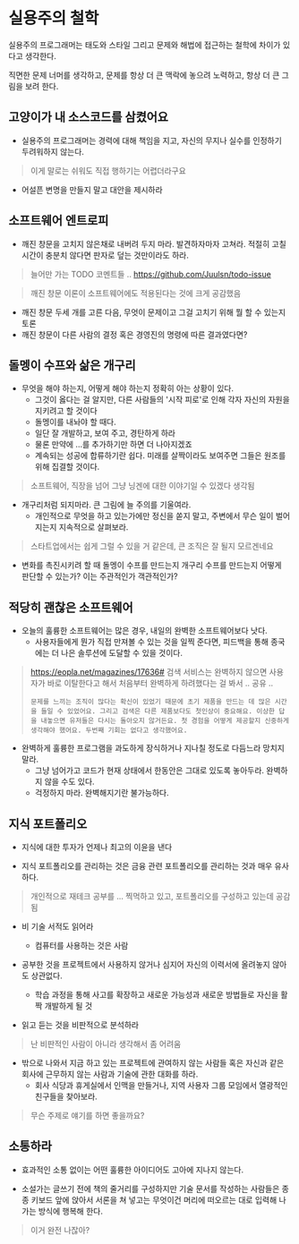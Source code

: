 # 실용주의 철학

실용주의 프로그래머는 태도와 스타일 그리고 문제와 해법에 접근하는 철학에 차이가 있다고 생각한다.

직면한 문제 너머를 생각하고, 문제를 항상 더 큰 맥락에 놓으려 노력하고, 항상 더 큰 그림을 보려 한다.

## 고양이가 내 소스코드를 삼켰어요

- 실용주의 프로그래머는 경력에 대해 책임을 지고, 자신의 무지나 실수를 인정하기 두려워하지 않는다.

> 이게 말로는 쉬워도 직접 행하기는 어렵더라구요

- 어설픈 변명을 만들지 말고 대안을 제시하라

## 소프트웨어 엔트로피

- 깨진 창문을 고치지 않은채로 내버려 두지 마라. 발견하자마자 고쳐라. 적절히 고칠 시간이 충분치 않다면 판자로 덮는 것만이라도 하라.

> 늘어만 가는 TODO 코멘트들 ..
> https://github.com/Juulsn/todo-issue

> 깨진 창문 이론이 소프트웨어에도 적용된다는 것에 크게 공감했음

- 깨진 창문 두세 개를 고른 다음, 무엇이 문제이고 그걸 고치기 위해 뭘 할 수 있는지 토론
- 깨진 창문이 다른 사람의 결정 혹은 경영진의 명령에 따른 결과였다면?

## 돌멩이 수프와 삶은 개구리

- 무엇을 해야 하는지, 어떻게 해야 하는지 정확히 아는 상황이 있다.
  - 그것이 옳다는 걸 알지만, 다른 사람들의 '시작 피로'로 인해 각자 자신의 자원을 지키려고 할 것이다
  - 돌멩이를 내놔야 할 때다.
  - 일단 잘 개발하고, 보여 주고, 경탄하게 하라
  - 물론 만약에 ...를 추가하기만 하면 더 나아지겠죠
  - 계속되는 성공에 합류하기란 쉽다. 미래를 살짝이라도 보여주면 그들은 원조를 위해 집결할 것이다.

> 소프트웨어, 직장을 넘어 그냥 닝겐에 대한 이야기일 수 있겠다 생각됨

- 개구리처럼 되지마라. 큰 그림에 늘 주의를 기울여라.
  - 개인적으로 무엇을 하고 있는가에만 정신을 쏟지 말고, 주변에서 무슨 일이 벌어지는지 지속적으로 살펴보라.

> 스타트업에서는 쉽게 그럴 수 있을 거 같은데, 큰 조직은 잘 될지 모르겐네요

- 변화를 촉진시키려 할 때 돌멩이 수프를 만드는지 개구리 수프를 만드는지 어떻게 판단할 수 있는가? 이는 주관적인가 객관적인가?

## 적당히 괜찮은 소프트웨어

- 오늘의 훌륭한 소프트웨어는 많은 경우, 내일의 완벽한 소프트웨어보다 낫다.
  - 사용자들에게 뭔가 직접 만져볼 수 있는 것을 일찍 준다면, 피드백을 통해 종국에는 더 나은 솔루션에 도달할 수 있을 것이다.

> https://eopla.net/magazines/17636#
> 검색 서비스는 완벽하지 않으면 사용자가 바로 이탈한다고 해서 처음부터 완벽하게 하려했다는 걸 봐서 .. 공유 ..
>
> `문제를 느끼는 조직이 많다는 확신이 있었기 때문에 초기 제품을 만드는 데 많은 시간을 들일 수 있었어요. 그리고 검색은 다른 제품보다도 첫인상이 중요해요. 이상한 답을 내놓으면 유저들은 다시는 돌아오지 않거든요. 첫 경험을 어떻게 제공할지 신중하게 생각해야 했어요. 두번째 기회는 없다고 생각했어요.`


- 완벽하게 훌륭한 프로그램을 과도하게 장식하거나 지나칠 정도로 다듬느라 망치지 말라.
  - 그냥 넘어가고 코드가 현재 상태에서 한동안은 그대로 있도록 놓아두라. 완벽하지 않을 수도 있다.
  - 걱정하지 마라. 완벽해지기란 불가능하다.

## 지식 포트폴리오

- 지식에 대한 투자가 언제나 최고의 이윤을 낸다

- 지식 포트폴리오를 관리하는 것은 금융 관련 포트폴리오를 관리하는 것과 매우 유사하다.

> 개인적으로 재테크 공부를 ... 찍먹하고 있고, 포트폴리오를 구성하고 있는데 공감됨

- 비 기술 서적도 읽어라
  - 컴퓨터를 사용하는 것은 사람

- 공부한 것을 프로젝트에서 사용하지 않거나 심지어 자신의 이력서에 올려놓지 않아도 상관없다.
  - 학습 과정을 통해 사고를 확장하고 새로운 가능성과 새로운 방법들로 자신을 활짝 개발하게 될 것

- 읽고 듣는 것을 비판적으로 분석하라

> 난 비판적인 사람이 아니라 생각해서 좀 어려움

- 밖으로 나와서 지금 하고 있는 프로젝트에 관여하지 않는 사람들 혹은 자신과 같은 회사에 근무하지 않는 사람과 기술에 관한 대화를 하라.
  - 회사 식당과 휴게실에서 인맥을 만들거나, 지역 사용자 그룹 모임에서 열광적인 친구들을 찾아보라.

> 무슨 주제로 얘기를 하면 좋을까요?

## 소통하라

- 효과적인 소통 없이는 어떤 훌륭한 아이디어도 고아에 지나지 않는다.

- 소설가는 글쓰기 전에 책의 줄거리를 구성하지만 기술 문서를 작성하는 사람들은 종종 키보드 앞에 앉아서 서론을 쳐 넣고는 무엇이건 머리에 떠오르는 대로 입력해 나가는 방식에 행복해 한다.

> 이거 완전 나잖아?

